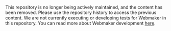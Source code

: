 This repository is no longer being actively maintained, and the content has
been removed. Please use the repository history to access the previous content.
We are not currently executing or developing tests for Webmaker in this
repository. You can read more about Webmaker development
[here](https://wiki.mozilla.org/Webmaker/Code#Developing_Webmaker).

